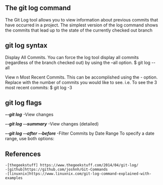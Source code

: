 ## The git log command
  
   The Git Log tool allows you to view information about previous commits 
   that have occurred in a project. The simplest version of the log command 
   shows the commits that lead up to the state of the currently checked out branch
   
 ## git log syntax
 
   Display All Commits. You can force the log tool display all commits 
   (regardless of the branch checked out) by using the –all option.
   $ git log --all
   
   View n Most Recent Commits. This can be accomplished using the -<n> option. 
   Replace <n> with the number of commits you would like to see. i.e.
    To see the 3 most recent commits:  $ git log -3

 ## git log flags
 
   ***--git log*** 
  -View changes 
   
   ***--git log --summary***
  -View changes (detailed)   
   
   ***--git log --after <date> --before <date>*** 
  -Filter Commits by Date Range To specify a date range, use both options:
                                                
   
   
 ## References
   	-[thegeekstuff] https://www.thegeekstuff.com/2014/04/git-log/
	-[github]https://github.com/joshnh/Git-Commands
	-[linuxnix]https://www.linuxnix.com/git-log-command-explained-with-examples